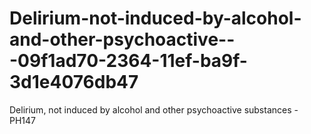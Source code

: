 # Delirium-not-induced-by-alcohol-and-other-psychoactive---09f1ad70-2364-11ef-ba9f-3d1e4076db47
Delirium, not induced by alcohol and other psychoactive substances - PH147
